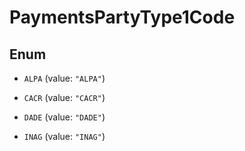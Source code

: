 
# PaymentsPartyType1Code

## Enum


* `ALPA` (value: `"ALPA"`)

* `CACR` (value: `"CACR"`)

* `DADE` (value: `"DADE"`)

* `INAG` (value: `"INAG"`)



